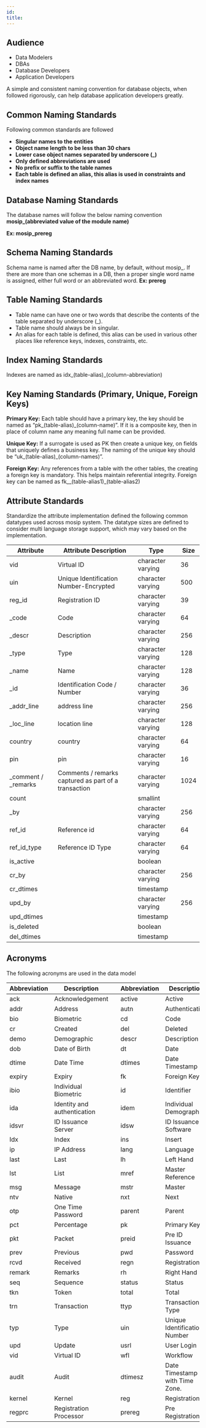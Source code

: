 ```yaml
---
id: 
title: 
---
```

## Audience
* Data Modelers
* DBAs
* Database Developers
* Application Developers

A simple and consistent naming convention for database objects, when followed rigorously, can help database application developers greatly.

## Common Naming Standards

Following common standards are followed

* **Singular names to the entities**
* **Object name length to be less than 30 chars**
* **Lower case object names separated by underscore (_)**
* **Only defined abbreviations are used**
* **No prefix or suffix to the table names**
* **Each table is defined an alias, this alias is used in constraints and index names**


## Database Naming Standards

The database names will follow the below naming convention
**mosip_(abbreviated value of the module name)**

**Ex: mosip_prereg**

## Schema Naming Standards
Schema name is named after the DB name, by default, without mosip_. If there are more than one schemas in a DB, then a proper single word name is assigned, either full word or an abbreviated word.
**Ex: prereg**

## Table Naming Standards

* Table name can have one or two words that describe the contents of the table separated by underscore (_).
* Table name should always be in singular. 
* An alias for each table is defined, this alias can be used in various other places like reference keys, indexes, constraints, etc.

## Index Naming Standards

Indexes are named as idx_(table-alias)_(column-abbreviation)

## Key Naming Standards (Primary, Unique, Foreign Keys)

**Primary Key:** Each table should have a primary key, the key should be named as “pk_(table-alias)_(column-name)”. If it is a composite key, then in place of column name any meaning full name can be provided. 

**Unique Key:** If a surrogate is used as PK then create a unique key, on fields that uniquely defines a business key. The naming of the unique key should be “uk_(table-alias)_(column-names)”.

**Foreign Key:** Any references from a table with the other tables, the creating a foreign key is mandatory. This helps maintain referential integrity. Foreign key can be named as fk__(table-alias1)_(table-alias2)

## Attribute Standards

Standardize the attribute implementation defined the following common datatypes used across mosip system. The datatype sizes are defined to consider multi language storage support, which may vary based on the implementation.

|Attribute |Attribute Description|Type|Size|
|-------------------- |-------------------------------------------|--------------------------------|----------------|
|vid|Virtual ID|character varying|36|
|uin|Unique Identification Number-Encrypted|character varying|500|
|reg_id|Registration ID|character varying|39|
|_code|Code|character varying|64|
|_descr|Description|character varying|256|
|_type|Type|character varying|128|
|_name|Name|character varying|128|
|_id|Identification Code / Number|character varying|36|
|_addr_line|address line|character varying|256|
|_loc_line|location line|character varying|128|
|country|country|character varying|64|
|pin|pin|character varying|16|
|_comment / _remarks| Comments / remarks captured as part of a transaction|character varying|1024|
|count | |smallint| |
|_by| |character varying|256|
|ref_id|Reference id |character varying|64|
|ref_id_type|Reference ID Type|character varying|64|
|is_active | |boolean| |
|cr_by | |character varying|256|
|cr_dtimes | |timestamp| |
|upd_by  | |character varying|256|
|upd_dtimes | |timestamp| |
|is_deleted | |boolean| |
|del_dtimes | |timestamp||

## Acronyms 

The following acronyms are used in the data model

|Abbreviation|Description||Abbreviation|Description|
|----------------------|----------------------|---|----------------------|----------------------|
|ack|Acknowledgement||active|Active|
|addr|Address||autn|Authentication|
|bio|Biometric||cd|Code|
|cr|Created||del|Deleted|
|demo|Demographic||descr|Description|
|dob|Date of Birth||dt|Date|
|dtime|Date Time||dtimes|Date Timestamp|
|expiry|Expiry||fk|Foreign Key|
|ibio|Individual Biometric||id|Identifier|
|ida|Identity and authentication||idem|Individual Demographic|
|idsvr|ID Issuance Server||idsw|ID Issuance Software|
|Idx|Index||ins|Insert|
|ip|IP Address||lang|Language |
|last|Last||lh|Left Hand|
|lst|List||mref|Master Reference|
|msg|Message||mstr|Master|
|ntv |Native||nxt|Next|
|otp|One Time Password||parent|Parent|
|pct|Percentage||pk|Primary Key|
|pkt|Packet||preid|Pre ID Issuance|
|prev|Previous||pwd|Password|
|rcvd|Received||regn|Registration|
|remark|Remarks||rh|Right Hand|
|seq|Sequence ||status|Status|
|tkn|Token||total|Total|
|trn|Transaction ||ttyp|Transaction Type|
|typ|Type||uin|Unique Identification Number|
|upd|Update||usrl|User Login|
|vid|Virtual ID||wfl|Workflow|
|audit|Audit||dtimesz|Date Timestamp with Time Zone.|
|kernel|Kernel||reg|Registration|
|regprc|Registration Processor||prereg|Pre Registration|
